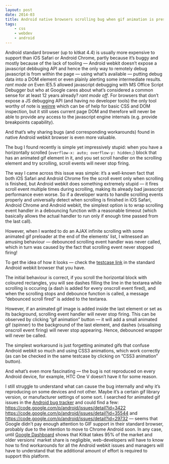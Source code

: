 ```yaml
---
layout: post
date: 2014-03
title: Android native browsers scrolling bug when gif animation is present
tags:
    - css
    - webdev
    - android
---
```


Android standard browser (up to kitkat 4.4) is usually more expensive to support than iOS Safari or Android Chrome, partly because it’s buggy and mostly because of the lack of tooling — Android webkit doesn’t expose a javascript debbuging API and hence the only way to remotely debug javascript is from within the page — using what’s available — putting debug data into a DOM element or even plainly alerting some intermediate results. *rant mode on* Even IE5.5 allowed javascript debugging with MS Office Script Debugger but who at Google cares about what’s considered a common sense for at least 12 years already? *rant mode off*. For browsers that don’t expose a JS debugging API (and having no developer tools) the only tool worthy of note is [weinre](http://people.apache.org/~pmuellr/weinre/docs/latest/Home.html) which can be of help for basic CSS and DOM inspection, but it still uses current page DOM and therefore will never be able to provide any access to the javascript engine internals (e.g. provide breakpoints capability).

And that’s why sharing bugs (and corresponding workarounds) found in native Android webkit browser is even more valuable. 

The bug I found recently is simple yet impressively stupid: when you have a horizontally scrolled (`overflow-x: auto; overflow-y: hidden;`) block that has an animated gif element in it, and you set scroll handler on the scrolling element and try scrolling, scroll events will never stop firing.

The way I came across this issue was simple: it’s a well-known fact that both iOS Safari and Android Chrome fire the scroll event only when scrolling is finished, but Android webkit does something extremely stupid — it fires scroll event multiple times during scrolling, making its already bad javascript performance even worse. So if a developer wants to handle scrolling events properly and universally detect when scrolling is finished in iOS Safari, Android Chrome and Android webkit, the simplest option is to wrap scrolling event handler in a debouncing function with a reasonable timeout (which basically allows the actual handler to run only if enough time passed from the last call).

However, when I wanted to do an AJAX infinite scrolling with some animated gif preloader at the end of the elements’ list, I witnessed an amusing behaviour — debounced scrolling event handler was never called, which in turn was caused by the fact that scrolling event never stopped firing!

To get the idea of how it looks — check the [testcase link](http://sharovatov.ru/ios6/gif.html) in the standard Android webkit browser that you have.

The initial behaviour is correct, if you scroll the horizontal block with coloured rectangles, you will see dashes filling the line in the textarea while scrolling is occuring (a dash is added for every onscroll event fired), and when the scrolling stops and debounce function is called, a message ”debounced scroll fired” is added to the textarea. 

However, if an animated gif image is added inside the last element or set as its background, scrolling event handler will never stop firing. This can be observed by clicking ”gif animation” button — it will add a small animated gif (spinner) to the background of the last element, and dashes (visualising onscroll event firing) will never stop appearing. Hence, debounced wrapper will never be called. 

The simplest workaround is just forgetting animated gifs that confuse Android webkit so much and using CSS3 animations, which work correctly (as can be checked in the same testcase by clicking on ”CSS3 animation” button).

And what’s even more fascinating — the bug is not reproduced on every Android device, for example, HTC One V doesn’t have it for some reason. 

I still struggle to understand what can cause the bug internally and why it’s reproducing on some devices and not other. Maybe it’s a certain gif library version, or manufacturer settings of some sort. I searched for animated gif issues in the [Android bug tracker](https://code.google.com/p/android/) and could find a few: https://code.google.com/p/android/issues/detail?id=3422 https://code.google.com/p/android/issues/detail?id=35544 and https://code.google.com/p/android/issues/detail?id=29732 — seems that Google didn’t pay enough attention to GIF support in their standard browser, probably due to the intention to move to Chrome Android soon. In any case, until [Google Dashboard](https://developer.android.com/about/dashboards/index.html) shows that Kitkat takes 95% of the market and older versions’ market share is negligible, web-developers will have to know how to find workarounds for all the Android webkit issues and managers will have to understand that the additional amount of effort is required to support this platform.